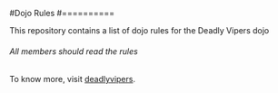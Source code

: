 #Dojo Rules
#==========

This repository contains a list of dojo rules for the Deadly Vipers dojo


###### All members should read the rules


To know more, visit [deadlyvipers](https://github.com/deadlyvipers.com).



